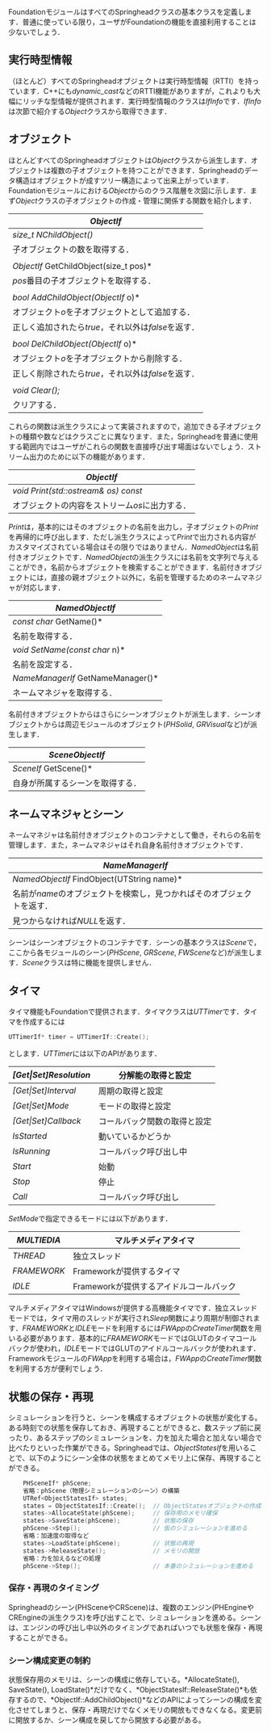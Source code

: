 FoundationモジュールはすべてのSpringheadクラスの基本クラスを定義します．普通に使っている限り，ユーザがFoundationの機能を直接利用することは少ないでしょう．
## 実行時型情報
（ほとんど）すべてのSpringheadオブジェクトは実行時型情報（RTTI）を持っています．C++にも*dynamic\_cast*などのRTTI機能がありますが，これよりも大幅にリッチな型情報が提供されます．実行時型情報のクラスは*IfInfo*です．*IfInfo*は次節で紹介する*Object*クラスから取得できます．
## オブジェクト



ほとんどすべてのSpringheadオブジェクトは*Object*クラスから派生します．オブジェクトは複数の子オブジェクトを持つことができます．Springheadのデータ構造はオブジェクトが成すツリー構造によって出来上がっています．Foundationモジュールにおける*Object*からのクラス階層を次図に示します．まず*Object*クラスの子オブジェクトの作成・管理に関係する関数を紹介します．


|*ObjectIf*										 |
|---|
|*size_t NChildObject()*							|
|子オブジェクトの数を取得する．							|
|														|
|*ObjectIf* GetChildObject(size_t pos)*			|
|*pos*番目の子オブジェクトを取得する．			|
|														|
|*bool AddChildObject(ObjectIf* o)*				|
|オブジェクト*o*を子オブジェクトとして追加する．|
|正しく追加されたら*true*，それ以外は*false*を返す．|
|														|
|*bool DelChildObject(ObjectIf* o)*				|
|オブジェクト*o*を子オブジェクトから削除する．|
|正しく削除されたら*true*，それ以外は*false*を返す．|
|														|
|*void Clear();*									|
|クリアする．												|
これらの関数は派生クラスによって実装されますので，追加できる子オブジェクトの種類や数などはクラスごとに異なります．また，Springheadを普通に使用する範囲内ではユーザがこれらの関数を直接呼び出す場面はないでしょう．ストリーム出力のために以下の機能があります．


|*ObjectIf*										 |
|---|
|*void Print(std::ostream& os) const*			|
|オブジェクトの内容をストリーム*os*に出力する．	|
*Print*は，基本的にはそのオブジェクトの名前を出力し，子オブジェクトの*Print*を再帰的に呼び出します．ただし派生クラスによって*Print*で出力される内容がカスタマイズされている場合はその限りではありません．*NamedObject*は名前付きオブジェクトです．*NamedObject*の派生クラスには名前を文字列で与えることができ，名前からオブジェクトを検索することができます．名前付きオブジェクトには，直接の親オブジェクト以外に，名前を管理するためのネームマネジャが対応します．


|*NamedObjectIf*									 |
|---|
|*const char* GetName()*			|
|名前を取得する．						|
|*void SetName(const char* n)*	|
|名前を設定する．						|
|*NameManagerIf* GetNameManager()*	|
|ネームマネジャを取得する．					|
名前付きオブジェクトからはさらにシーンオブジェクトが派生します．シーンオブジェクトからは周辺モジュールのオブジェクト(*PHSolid*, *GRVisual*など)が派生します．


|*SceneObjectIf*					 |
|---|
|*SceneIf* GetScene()*			|
|自身が所属するシーンを取得する．		|

## ネームマネジャとシーン
ネームマネジャは名前付きオブジェクトのコンテナとして働き，それらの名前を管理します．また，ネームマネジャはそれ自身名前付きオブジェクトです．


|*NameManagerIf*									 |
|---|
|*NamedObjectIf* FindObject(UTString name)*		|
|名前が*name*のオブジェクトを検索し，見つかればそのオブジェクトを返す．|
|見つからなければ*NULL*を返す．					|
シーンはシーンオブジェクトのコンテナです．シーンの基本クラスは*Scene*で，ここから各モジュールのシーン(*PHScene*, *GRScene*, *FWScene*など)が派生します．*Scene*クラスは特に機能を提供しません．
## タイマ
タイマ機能もFoundationで提供されます．タイマクラスは*UTTimer*です．タイマを作成するには
```c++
UTTimerIf* timer = UTTimerIf::Create();
```
とします．*UTTimer*には以下のAPIがあります．

|*[Get\|Set]Resolution*	| 分解能の取得と設定	|
|---|---|
|*[Get\|Set]Interval*		| 周期の取得と設定		|
|*[Get\|Set]Mode*			| モードの取得と設定	|
|*[Get\|Set]Callback*		| コールバック関数の取得と設定 |
|*IsStarted*				| 動いているかどうか	|
|*IsRunning*				| コールバック呼び出し中 |
|*Start*					| 始動	|
|*Stop*					| 停止	|
|*Call*					| コールバック呼び出し|
*SetMode*で指定できるモードには以下があります．

|*MULTIEDIA*	| マルチメディアタイマ			|
|---|---|
|*THREAD*	| 独立スレッド					|
|*FRAMEWORK*	| Frameworkが提供するタイマ		|
|*IDLE*		| Frameworkが提供するアイドルコールバック|
マルチメディアタイマはWindowsが提供する高機能タイマです．独立スレッドモードでは，タイマ用のスレッドが実行され*Sleep*関数により周期が制御されます．*FRAMEWORK*と*IDLE*モードを利用するには*FWApp*の*CreateTimer*関数を用いる必要があります．基本的に*FRAMEWORK*モードではGLUTのタイマコールバックが使われ，*IDLE*モードではGLUTのアイドルコールバックが使われます．Frameworkモジュールの*FWApp*を利用する場合は，*FWApp*の*CreateTimer*関数を利用する方が便利でしょう．
## 状態の保存・再現
シミュレーションを行うと、シーンを構成するオブジェクトの状態が変化する。ある時刻での状態を保存しておき、再現することができると、数ステップ前に戻ったり、あるステップのシミュレーションを、力を加えた場合と加えない場合で比べたりといった作業ができる。Springheadでは、*ObjectStatesIf*を用いることで、以下のようにシーン全体の状態をまとめてメモリ上に保存、再現することができる。
```c++
	PHSceneIf* phScene;
	省略：phScene（物理シミュレーションのシーン）の構築
	UTRef<ObjectStatesIf> states;
	states = ObjectStatesIf::Create();	// ObjectStatesオブジェクトの作成
	states->AllocateState(phScene);		// 保存用のメモリ確保
	states->SaveState(phScene);			// 状態の保存
	phScene->Step();					// 仮のシミュレーションを進める
	省略：加速度の取得など
	states->LoadState(phScene);			// 状態の再現
	states->ReleaseState();				// メモリの開放
	省略：力を加えるなどの処理
	phScene->Step();					// 本番のシミュレーションを進める
```

### 保存・再現のタイミング
Springheadのシーン(PHSceneやCRScene)は、複数のエンジン(PHEngineやCREngineの派生クラス)を呼び出すことで、シミュレーションを進める。シーンは、エンジンの呼び出し中以外のタイミングであればいつでも状態を保存・再現することができる。
### シーン構成変更の制約
状態保存用のメモリは、シーンの構成に依存している。*AllocateState(), SaveState(), LoadState()*だけでなく、*ObjectStatesIf::ReleaseState()*も依存するので、*ObjectIf::AddChildObject()*などのAPIによってシーンの構成を変化させてしまうと、保存・再現だけでなくメモリの開放もできなくなる。変更前に開放するか、シーン構成を戻してから開放する必要がある。
